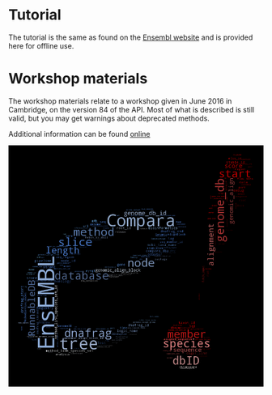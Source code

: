 # Tutorial

The tutorial is the same as found on the [Ensembl website](http://www.ensembl.org/info/docs/api/compara/compara_tutorial.html) and is provided here for offline use.


# Workshop materials

The workshop materials relate to a workshop given in June 2016 in
Cambridge, on the version 84 of the API. Most of what is described is still
valid, but you may get warnings about deprecated methods.

Additional information can be found [online](http://www.ebi.ac.uk/~muffato/workshops/2016_06_Cambridge/)

![e!Compara word cloud](../ebang-wordcloud.png)

